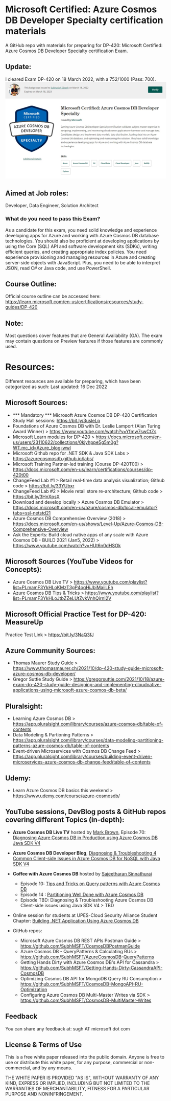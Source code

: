 # Microsoft Certified: Azure Cosmos DB Developer Specialty certification materials
A GitHub repo with materials for preparing for DP-420: Microsoft Certified: Azure Cosmos DB Developer Specialty certification Exam.

## Update:
I cleared Exam DP-420 on 18 March 2022, with a 752/1000 (Pass: 700).
![Image1](images/DP420Cert.jpg)

## Aimed at Job roles:
Developer, Data Engineer, Solution Architect

### What do you need to pass this Exam?
As a candidate for this exam, you need solid knowledge and experience developing apps for Azure and working with Azure Cosmos DB database technologies. You should also be proficient at developing applications by using the Core (SQL) API and software development kits (SDKs), writing efficient queries, and creating appropriate index policies. You need experience provisioning and managing resources in Azure and creating server-side objects with JavaScript. Plus, you need to be able to interpret JSON, read C# or Java code, and use PowerShell.

## Course Outline:
Official course outline can be accessed here: https://learn.microsoft.com/en-us/certifications/resources/study-guides/DP-420

## Note:
Most questions cover features that are General Availability (GA). The exam may contain questions on Preview features if those features are commonly used.

# Resources:
Different resources are available for preparing, which have been categorized as such:
Last updated: 16 Dec 2022

## Microsoft Sources:
- *** Mandatory *** Microsoft Azure Cosmos DB DP-420 Certification Study Hall sessions: https://bit.ly/3usleLp
- Foundations of Azure Cosmos DB with Dr. Leslie Lamport (Alan Turing Award Winner) > https://www.youtube.com/watch?v=Yfmw7swCtZs
- Microsoft Learn modules for DP-420 > https://docs.microsoft.com/en-us/users/23110622/collections/0kjyhppe5g5m0g?WT.mc_id=Azure_blog-wwl
- Microsoft Github repo for .NET SDK & Java SDK Labs > https://azurecosmosdb.github.io/labs/
- Microsoft Training Partner-led training (Course DP-420T00) > https://docs.microsoft.com/en-us/learn/certifications/courses/dp-420t00
- ChangeFeed Lab #1 > Retail real-time data analysis visualization; Github code > https://bit.ly/33YUbxr
- ChangeFeed Lab #2 > Movie retail store re-architecture; Github code > https://bit.ly/3HnXpsX
- Download and develop locally > Azure Cosmos DB Emulator > https://docs.microsoft.com/en-us/azure/cosmos-db/local-emulator?tabs=ssl-netstd21
- Azure Cosmos DB Comprehensive Overview (2018) > https://docs.microsoft.com/en-us/shows/Level-Up/Azure-Cosmos-DB-Comprehensive-Overview
- Ask the Experts: Build cloud native apps of any scale with Azure Cosmos DB - BUILD 2021 (Jan5, 2022) > https://www.youtube.com/watch?v=HUt6n0dHSOk

## Microsoft Sources (YouTube Videos for Concepts):
- Azure Cosmos DB Live TV > https://www.youtube.com/playlist?list=PLmamF3YkHLoKMzT3gP4oqHiJbjMaiiLEh
- Azure Cosmos DB Tips & Tricks > https://www.youtube.com/playlist?list=PLmamF3YkHLoJtbZZeLUtZvkVnhQjrnI2V

## Microsoft Official Practice Test for DP-420: MeasureUp
Practice Test Link > https://bit.ly/3NaQ3fJ

## Azure Community Sources:
- Thomas Maurer Study Guide > https://www.thomasmaurer.ch/2021/10/dp-420-study-guide-microsoft-azure-cosmos-db-developer/
- Gregor Suttie Study Guide > https://gregorsuttie.com/2021/10/18/azure-exam-dp-420-study-guide-designing-and-implementing-cloudnative-applications-using-microsoft-azure-cosmos-db-beta/

## Pluralsight:
- Learning Azure Cosmos DB > https://app.pluralsight.com/library/courses/azure-cosmos-db/table-of-contents
- Data Modeling & Partioning Patterns > https://app.pluralsight.com/library/courses/data-modeling-partitioning-patterns-azure-cosmos-db/table-of-contents
- Event-driven Microservices with Cosmos DB Change Feed > https://app.pluralsight.com/library/courses/building-event-driven-microservices-azure-cosmos-db-change-feed/table-of-contents

## Udemy:
- Learn Azure Cosmos DB basics this weekend > https://www.udemy.com/course/azure-cosmosdb/

## YouTube sessions, DevBlog posts & GitHub repos covering different Topics (in-depth):
- **Azure Cosmos DB Live TV** hosted by [Mark Brown](https://www.linkedin.com/in/markjbrown1/), Episode 70: [Diagnosing Azure Cosmos DB in Production using Azure Cosmos DB Java SDK V4](https://www.youtube.com/watch?v=gaoVMjiFqwE)

- **Azure Cosmos DB Developer Blog**, [Diagnosing & Troubleshooting 4 Common Client-side Issues in Azure Cosmos DB for NoSQL with Java SDK V4](https://devblogs.microsoft.com/cosmosdb/java-sdk-v4-diagnostics/)

- **Coffee with Azure Cosmos DB** hosted by [Sajeetharan Sinnathurai](https://www.linkedin.com/in/sajeetharan/)
    - Episode 10: [Tips and Tricks on Query patterns with Azure Cosmos DB](https://www.youtube.com/watch?v=_ZmV7twEMFA)
    - Episode 14 : [Partitioning Well Done with Azure Cosmos DB](https://www.youtube.com/watch?v=h__iJ3tideU)
    - Episode TBD: Diagnosing & Troubleshooting Azure Cosmos DB Client-side issues using Java SDK V4 > TBD
 
- Online session for students at UPES-Cloud Security Alliance Student Chapter: [Building .NET Application Using Azure Cosmos DB](https://www.youtube.com/watch?v=MWeBGMpJfwY)

- GitHub repos:
   - Microsoft Azure Cosmos DB REST APIs Postman Guide > https://github.com/SubhMSFT/CosmosDBPostmanGuide
   - Azure Cosmos DB - QueryPatterns & Calculating RUs > https://github.com/SubhMSFT/AzureCosmosDB-QueryPatterns
   - Getting Hands Dirty with Azure Cosmos DB's API for Cassandra > https://github.com/SubhMSFT/Getting-Hands-Dirty-CassandraAPI-CosmosDB
   - Optimizing Cosmos DB API for MongoDB Query RU Consumption > https://github.com/SubhMSFT/CosmosDB-MongoAPI-RU-Optimization
   - Configuring Azure Cosmos DB Multi-Master Writes via SDK > https://github.com/SubhMSFT/CosmosDB-MultiMaster-Writes

## Feedback
You can share any feedback at: sugh AT microsoft dot com

## License & Terms of Use

This is a free white paper released into the public domain.
Anyone is free to use or distribute this white paper, for any purpose, commercial or non-commercial, and by any means.

THE WHITE PAPER IS PROVIDED "AS IS", WITHOUT WARRANTY OF ANY KIND, EXPRESS OR IMPLIED, INCLUDING BUT NOT LIMITED TO THE WARRANTIES OF MERCHANTABILITY, FITNESS FOR A PARTICULAR PURPOSE AND NONINFRINGEMENT.
